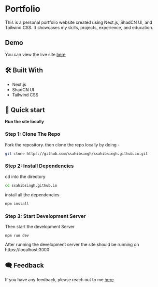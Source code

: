 # Portfolio

This is a personal portfolio website created using Next.js, ShadCN UI, and Tailwind CSS. It showcases my skills, projects, experience, and education.

## Demo

You can view the live site [here](https://ssahibsingh.github.io/)

## 🛠️ Built With

- Next.js
- ShadCN UI
- Tailwind CSS


## 🚀 Quick start

**Run the site locally**

### Step 1: Clone The Repo

Fork the repository. then clone the repo locally by doing -

```bash
git clone https://github.com/ssahibsingh/ssahibsingh.github.io.git
```

### Step 2: Install Dependencies

cd into the directory

```bash
cd ssahibsingh.github.io
```

install all the dependencies
```bash
npm install
```

### Step 3: Start Development Server

Then start the development Server
```
npm run dev
```
After running the development server the site should be running on https://localhost:3000

## 🗨️ Feedback

If you have any feedback, please reach out to me [here](https://ssahibsingh.github.io/#contact)
